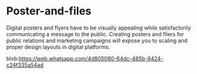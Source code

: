 # Poster-and-files
Digital posters and flyers have to be visually appealing while satisfactorily communicating a message to the public. Creating posters and fliers for public relations and marketing campaigns will expose you to scaling and proper design layouts in digital platforms.  

blob:https://web.whatsapp.com/4d805080-64dc-485b-8424-c24f335a54ad
